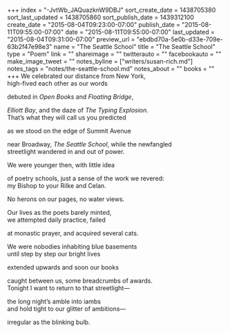 +++
index = "-JvtWb_JAQuazknW9DBJ"
sort_create_date = 1438705380
sort_last_updated = 1438705860
sort_publish_date = 1439312100
create_date = "2015-08-04T09:23:00-07:00"
publish_date = "2015-08-11T09:55:00-07:00"
date = "2015-08-11T09:55:00-07:00"
last_updated = "2015-08-04T09:31:00-07:00"
preview_url = "ebdbd70a-5e0b-d33e-709e-63b2f47e98e3"
name = "The Seattle School"
title = "The Seattle School"
type = "Poem"
link = ""
shareimage = ""
twitterauto = ""
facebookauto = ""
make_image_tweet = ""
notes_byline = ["writers/susan-rich.md"]
notes_tags = "notes/the-seattle-school.md"
notes_about = ""
books = ""
+++
We celebrated our distance from New York,<br>
high-fived each other as our words

debuted in _Open Books_ and _Floating Bridge_,

_Elliott Bay_, and the daze of _The Typing Explosion_.<br>
That’s what they will call us you predicted

as we stood on the edge of Summit Avenue

near Broadway, _The Seattle School_, while the newfangled<br>
streetlight wandered in and out of power.

We were younger then, with little idea

of poetry schools, just a sense of the work we revered:<br>
my Bishop to your Rilke and Celan.

No herons on our pages, no water views.

Our lives as the poets barely minted,<br>
we attempted daily practice, failed

at monastic prayer, and acquired several cats.

We were nobodies inhabiting blue basements<br>
until step by step our bright lives

extended upwards and soon our books

caught between us, some breadcrumbs of awards.<br>
Tonight I want to return to that streetlight—

the long night’s amble into iambs<br>
and hold tight to our glitter of ambitions—

irregular as the blinking bulb.